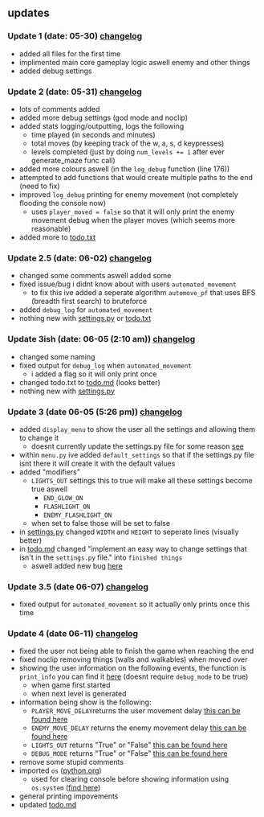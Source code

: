 ## updates

### Update 1 (date: 05-30) [changelog](https://github.com/countervolts/Culminating/commit/4d118febf46d2adf89fd9db028019ccb6e17dd55) 
  - added all files for the first time
  - implimented main core gameplay logic aswell enemy and other things
  - added debug settings

### Update 2 (date: 05-31) [changelog](https://github.com/countervolts/Culminating/commit/d879f4991ae27f6fcb8e69ae3b4436981a3f0db2)
  - lots of comments added
  - added more debug settings (god mode and noclip)
  - added stats logging/outputting, logs the following
      - time played (in seconds and minutes)
      - total moves (by keeping track of the w, a, s, d keypresses)
      - levels completed (just by doing  `num_levels += 1` after ever generate_maze func call)
  - added more colours aswell (in the `log_debug` function (line 176))
  - attempted to add functions that would create multiple paths to the end (need to fix)
  - improved `log_debug` printing for enemy movement (not completely flooding the console now)
      - uses `player_moved = false` so that it will only print the enemy movement debug when the player moves (which seems more reasonable)
  - added more to [todo.txt](https://github.com/countervolts/Culminating/blob/main/todo.txt)

### Update 2.5 (date: 06-02) [changelog](https://github.com/countervolts/Culminating/commit/3fddd9b9403ed398d1dd144a7845662fe924e2e2)
  - changed some comments aswell added some
  - fixed issue/bug i didnt know about with users `automated_movement`
      - to fix this ive added a seperate algorithm `automove_pf` that uses BFS (breadth first search) to bruteforce
  - added `debug_log` for `automated_movement`
  -  nothing new with [settings.py](https://github.com/countervolts/Culminating/blob/main/settings.py) or [todo.txt](https://github.com/countervolts/Culminating/blob/main/todo.txt)

### Update 3ish (date: 06-05 (2:10 am)) [changelog](https://github.com/countervolts/Culminating/commit/00da44a554b4ee5e22be93ada6632dffe99871c8)
  - changed some naming
  - fixed output for `debug_log` when `automated_movement`
     - i added a flag so it will only print once
  - changed todo.txt to [todo.md](https://github.com/countervolts/Culminating/blob/main/todo.md) (looks better)
  -  nothing new with [settings.py](https://github.com/countervolts/Culminating/blob/main/settings.py) 

### Update 3 (date 06-05 (5:26 pm)) [changelog](https://github.com/countervolts/Culminating/commit/f8171a510a5cc8e726e4a61cc4fd81f43cb9a41b)
  - added `display_menu` to show the user all the settings and allowing them to change it
    - doesnt currently update the settings.py file for some reason [see](https://github.com/countervolts/Culminating/blob/87a6406db63cf7b6840a37b9a05c35a907e27bf5/todo.md?plain=1#L32)
  - within `menu.py` ive added `default_settings` so that if the settings.py file isnt there it will create it with the default values
  - added "modifiers"
    - `LIGHTS_OUT` settings this to true will make all these settings become true aswell
      - `END_GLOW_ON`
      - `FLASHLIGHT_ON`
      - `ENEMY_FLASHLIGHT_ON`
    - when set to false those will be set to false
  - in [settings.py](https://github.com/countervolts/Culminating/blob/main/settings.py) changed `WIDTH` and `HEIGHT` to seperate lines (visually better)
  - in [todo.md](https://github.com/countervolts/Culminating/blob/main/todo.md) changed "implement an easy way to change settings that isn't in the `settings.py` file." into `finished things`
    - aswell added new bug [here](https://github.com/countervolts/Culminating/blob/87a6406db63cf7b6840a37b9a05c35a907e27bf5/todo.md?plain=1#L32)

### Update 3.5 (date 06-07) [changelog](https://github.com/countervolts/Culminating/commit/35275e1e019ffa08006783e6beb6c388c2aa9d59)
  - fixed output for `automated_movement` so it actually only prints once this time

### Update 4 (date 06-11) [changelog](https://github.com/countervolts/Culminating/commit/d86039434c243903df3766f411449b60234ef108)
  - fixed the user not being able to finish the game when reaching the end
  - fixed noclip removing things (walls and walkables) when moved over
  - showing the user information on the following events, the function is `print_info` you can find it [here](https://github.com/countervolts/Culminating/commit/d86039434c243903df3766f411449b60234ef108#diff-cc0ae3198bf596e4b93f96f7168c61db98f4b773af06509a829115ede915a079R268) (doesnt require `debug_mode` to be true)
      - when game first started
      - when next level is generated
  - information being show is the following:
      - `PLAYER_MOVE_DELAY`returns the user movement delay [this can be found here](https://github.com/countervolts/Culminating/blob/81c67d080846739f208c45f4c08506fd4702645a/settings.py#L8) 
      - `ENEMY_MOVE_DELAY` returns the enemy movement delay [this can be found here](https://github.com/countervolts/Culminating/blob/81c67d080846739f208c45f4c08506fd4702645a/settings.py#L9) 
      - `LIGHTS_OUT` returns "True" or "False" [this can be found here](https://github.com/countervolts/Culminating/blob/81c67d080846739f208c45f4c08506fd4702645a/settings.py#L12)
      - `DEBUG_MODE` returns "True" or "False" [this can be found here](https://github.com/countervolts/Culminating/blob/81c67d080846739f208c45f4c08506fd4702645a/settings.py#L44)
  - remove some stupid comments
  - imported `os` ([python.org](https://docs.python.org/3/library/os.html))
    - used for clearing console before showing information using `os.system` ([find here](https://docs.python.org/3/library/os.html#os.system))
  - general printing impovements
  - updated [todo.md](https://github.com/countervolts/Culminating/commit/ce910f495d9945659aae9cf2c378648b3eccd5d1)
